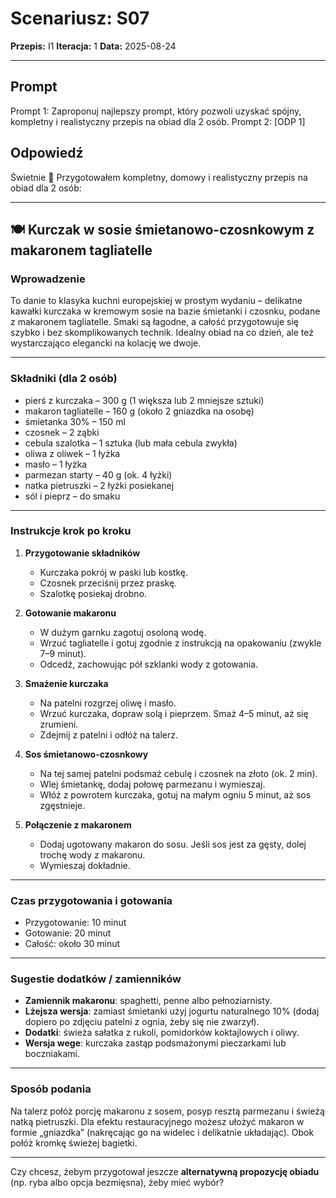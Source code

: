 ﻿# Scenariusz: S07
**Przepis:** I1
**Iteracja:** 1
**Data:** 2025-08-24

---

## Prompt
Prompt 1: Zaproponuj najlepszy prompt, który pozwoli uzyskać spójny, kompletny i realistyczny przepis na obiad dla 2 osób. Prompt 2: [ODP 1]


## Odpowiedź
Świetnie 🙂 Przygotowałem kompletny, domowy i realistyczny przepis na obiad dla 2 osób:

---

## 🍽 Kurczak w sosie śmietanowo-czosnkowym z makaronem tagliatelle

### Wprowadzenie

To danie to klasyka kuchni europejskiej w prostym wydaniu – delikatne kawałki kurczaka w kremowym sosie na bazie śmietanki i czosnku, podane z makaronem tagliatelle. Smaki są łagodne, a całość przygotowuje się szybko i bez skomplikowanych technik. Idealny obiad na co dzień, ale też wystarczająco elegancki na kolację we dwoje.

---

### Składniki (dla 2 osób)

* pierś z kurczaka – 300 g (1 większa lub 2 mniejsze sztuki)
* makaron tagliatelle – 160 g (około 2 gniazdka na osobę)
* śmietanka 30% – 150 ml
* czosnek – 2 ząbki
* cebula szalotka – 1 sztuka (lub mała cebula zwykła)
* oliwa z oliwek – 1 łyżka
* masło – 1 łyżka
* parmezan starty – 40 g (ok. 4 łyżki)
* natka pietruszki – 2 łyżki posiekanej
* sól i pieprz – do smaku

---

### Instrukcje krok po kroku

1. **Przygotowanie składników**

   * Kurczaka pokrój w paski lub kostkę.
   * Czosnek przeciśnij przez praskę.
   * Szalotkę posiekaj drobno.

2. **Gotowanie makaronu**

   * W dużym garnku zagotuj osoloną wodę.
   * Wrzuć tagliatelle i gotuj zgodnie z instrukcją na opakowaniu (zwykle 7–9 minut).
   * Odcedź, zachowując pół szklanki wody z gotowania.

3. **Smażenie kurczaka**

   * Na patelni rozgrzej oliwę i masło.
   * Wrzuć kurczaka, dopraw solą i pieprzem. Smaż 4–5 minut, aż się zrumieni.
   * Zdejmij z patelni i odłóż na talerz.

4. **Sos śmietanowo-czosnkowy**

   * Na tej samej patelni podsmaż cebulę i czosnek na złoto (ok. 2 min).
   * Wlej śmietankę, dodaj połowę parmezanu i wymieszaj.
   * Włóż z powrotem kurczaka, gotuj na małym ogniu 5 minut, aż sos zgęstnieje.

5. **Połączenie z makaronem**

   * Dodaj ugotowany makaron do sosu. Jeśli sos jest za gęsty, dolej trochę wody z makaronu.
   * Wymieszaj dokładnie.

---

### Czas przygotowania i gotowania

* Przygotowanie: 10 minut
* Gotowanie: 20 minut
* Całość: około 30 minut

---

### Sugestie dodatków / zamienników

* **Zamiennik makaronu**: spaghetti, penne albo pełnoziarnisty.
* **Lżejsza wersja**: zamiast śmietanki użyj jogurtu naturalnego 10% (dodaj dopiero po zdjęciu patelni z ognia, żeby się nie zwarzył).
* **Dodatki**: świeża sałatka z rukoli, pomidorków koktajlowych i oliwy.
* **Wersja wege**: kurczaka zastąp podsmażonymi pieczarkami lub boczniakami.

---

### Sposób podania

Na talerz połóż porcję makaronu z sosem, posyp resztą parmezanu i świeżą natką pietruszki. Dla efektu restauracyjnego możesz ułożyć makaron w formie „gniazdka” (nakręcając go na widelec i delikatnie układając). Obok połóż kromkę świeżej bagietki.

---

Czy chcesz, żebym przygotował jeszcze **alternatywną propozycję obiadu** (np. ryba albo opcja bezmięsna), żeby mieć wybór?
